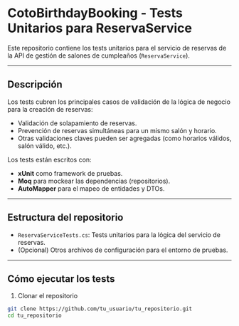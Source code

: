 # CotoBirthdayBooking - Tests Unitarios para ReservaService

Este repositorio contiene los tests unitarios para el servicio de reservas de la API de gestión de salones de cumpleaños (`ReservaService`).

---

## Descripción

Los tests cubren los principales casos de validación de la lógica de negocio para la creación de reservas:

- Validación de solapamiento de reservas.
- Prevención de reservas simultáneas para un mismo salón y horario.
- Otras validaciones claves pueden ser agregadas (como horarios válidos, salón válido, etc.).

Los tests están escritos con:

- **xUnit** como framework de pruebas.
- **Moq** para mockear las dependencias (repositorios).
- **AutoMapper** para el mapeo de entidades y DTOs.

---

## Estructura del repositorio

- `ReservaServiceTests.cs`: Tests unitarios para la lógica del servicio de reservas.
- (Opcional) Otros archivos de configuración para el entorno de pruebas.

---

## Cómo ejecutar los tests

1. Clonar el repositorio

```bash
git clone https://github.com/tu_usuario/tu_repositorio.git
cd tu_repositorio
